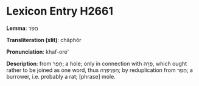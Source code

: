 # Lexicon Entry H2661

**Lemma**: חֲפֹר

**Transliteration (xlit)**: chăphôr

**Pronunciation**: khaf-ore'

**Description**:
from חָפַר; a hole; only in connection with פֵּרָה, which ought rather to be joined as one word, thus חַפַרְפֵּרָה; by reduplication from חָפַר; a burrower, i.e. probably a rat; [phrase] mole.
